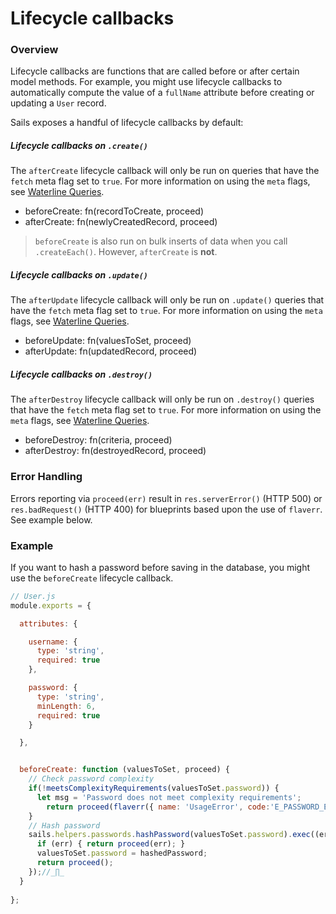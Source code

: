 # Lifecycle callbacks

### Overview

Lifecycle callbacks are functions that are called before or after certain model methods.  For example, you might use lifecycle callbacks to automatically compute the value of a `fullName` attribute before creating or updating a `User` record.

Sails exposes a handful of lifecycle callbacks by default:

##### Lifecycle callbacks on `.create()`

The `afterCreate` lifecycle callback will only be run on queries that have the `fetch` meta flag set to `true`. For more information on using the `meta` flags, see [Waterline Queries](https://sailsjs.com/documentation/reference/waterline-orm/queries/meta).

  - beforeCreate: fn(recordToCreate, proceed)
  - afterCreate: fn(newlyCreatedRecord, proceed)

> `beforeCreate` is also run on bulk inserts of data when you call `.createEach()`. However, `afterCreate` is **not**.

##### Lifecycle callbacks on `.update()`

The `afterUpdate` lifecycle callback will only be run on `.update()` queries that have the `fetch` meta flag set to `true`. For more information on using the `meta` flags, see [Waterline Queries](https://sailsjs.com/documentation/reference/waterline-orm/queries/meta).

  - beforeUpdate: fn(valuesToSet, proceed)
  - afterUpdate: fn(updatedRecord, proceed)

##### Lifecycle callbacks on `.destroy()`

The `afterDestroy` lifecycle callback will only be run on `.destroy()` queries that have the `fetch` meta flag set to `true`. For more information on using the `meta` flags, see [Waterline Queries](https://sailsjs.com/documentation/reference/waterline-orm/queries/meta).

  - beforeDestroy: fn(criteria, proceed)
  - afterDestroy: fn(destroyedRecord, proceed)


### Error Handling

Errors reporting via `proceed(err)` result in `res.serverError()` (HTTP 500) or `res.badRequest()` (HTTP 400) for blueprints based upon the use of `flaverr`. See example below.

### Example

If you want to hash a password before saving in the database, you might use the `beforeCreate` lifecycle callback.

```javascript
// User.js
module.exports = {

  attributes: {

    username: {
      type: 'string',
      required: true
    },

    password: {
      type: 'string',
      minLength: 6,
      required: true
    }

  },


  beforeCreate: function (valuesToSet, proceed) {
    // Check password complexity
    if(!meetsComplexityRequirements(valuesToSet.password)) {
      let msg = 'Password does not meet complexity requirements';
        return proceed(flaverr({ name: 'UsageError', code:'E_PASSWORD_ERROR', details:msg }, new Error(msg)));
    }
    // Hash password
    sails.helpers.passwords.hashPassword(valuesToSet.password).exec((err, hashedPassword)=>{
      if (err) { return proceed(err); }
      valuesToSet.password = hashedPassword;
      return proceed();
    });//_∏_
  }
  
};
```


<docmeta name="displayName" value="Lifecycle callbacks">
